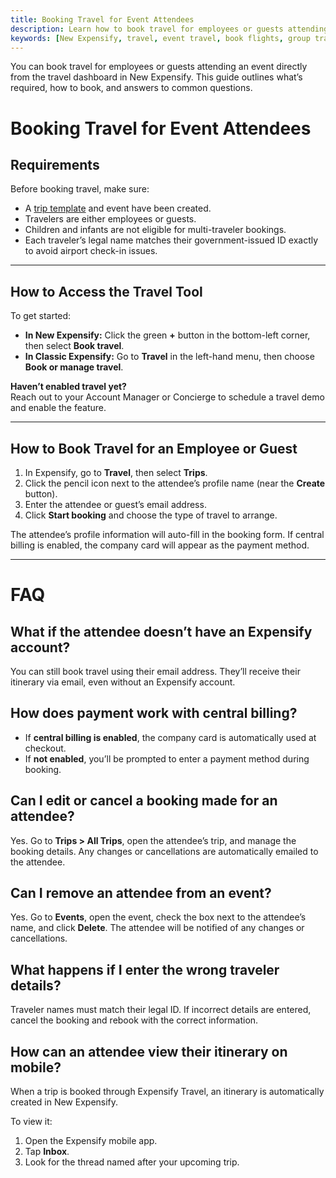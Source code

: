 ```yaml
---
title: Booking Travel for Event Attendees
description: Learn how to book travel for employees or guests attending an event in New Expensify, including requirements, payment options, and mobile access.
keywords: [New Expensify, travel, event travel, book flights, group travel, multi-traveler, itinerary, travel dashboard, trips]
---
```

<div id="new-expensify" markdown="1">

You can book travel for employees or guests attending an event directly from the travel dashboard in New Expensify. This guide outlines what’s required, how to book, and answers to common questions.

# Booking Travel for Event Attendees

## Requirements

Before booking travel, make sure:

- A [trip template](https://help.expensify.com/articles/travel/event-management/Travel-Event-Management#step-1-create-a-trip-template) and event have been created.
- Travelers are either employees or guests.  
- Children and infants are not eligible for multi-traveler bookings.  
- Each traveler’s legal name matches their government-issued ID exactly to avoid airport check-in issues.  

---

## How to Access the Travel Tool

To get started:

- **In New Expensify:** Click the green **+** button in the bottom-left corner, then select **Book travel**.  
- **In Classic Expensify:** Go to **Travel** in the left-hand menu, then choose **Book or manage travel**.  

**Haven’t enabled travel yet?**  
Reach out to your Account Manager or Concierge to schedule a travel demo and enable the feature.

---

## How to Book Travel for an Employee or Guest

1. In Expensify, go to **Travel**, then select **Trips**.  
2. Click the pencil icon next to the attendee’s profile name (near the **Create** button).  
3. Enter the attendee or guest’s email address.  
4. Click **Start booking** and choose the type of travel to arrange.  

The attendee’s profile information will auto-fill in the booking form. If central billing is enabled, the company card will appear as the payment method.

---

# FAQ

## What if the attendee doesn’t have an Expensify account?

You can still book travel using their email address. They’ll receive their itinerary via email, even without an Expensify account.

## How does payment work with central billing?

- If **central billing is enabled**, the company card is automatically used at checkout.  
- If **not enabled**, you’ll be prompted to enter a payment method during booking.

## Can I edit or cancel a booking made for an attendee?

Yes. Go to **Trips > All Trips**, open the attendee’s trip, and manage the booking details. Any changes or cancellations are automatically emailed to the attendee.

## Can I remove an attendee from an event?

Yes. Go to **Events**, open the event, check the box next to the attendee’s name, and click **Delete**. The attendee will be notified of any changes or cancellations.

## What happens if I enter the wrong traveler details?

Traveler names must match their legal ID. If incorrect details are entered, cancel the booking and rebook with the correct information.

## How can an attendee view their itinerary on mobile?

When a trip is booked through Expensify Travel, an itinerary is automatically created in New Expensify.

To view it:

1. Open the Expensify mobile app.  
2. Tap **Inbox**.  
3. Look for the thread named after your upcoming trip.

</div>
